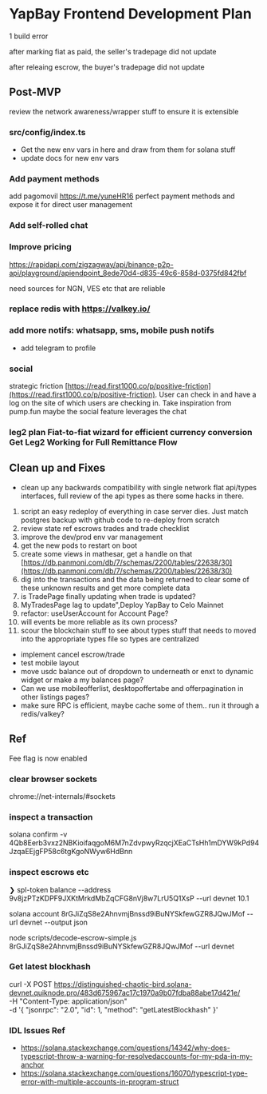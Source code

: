 # YapBay Frontend Development Plan

1 build error

after marking fiat as paid, the seller's tradepage did not update

after releaing escrow, the buyer's tradepage did not update

## Post-MVP

review the network awareness/wrapper stuff to ensure it is extensible

### src/config/index.ts

- Get the new env vars in here and draw from them for solana stuff
- update docs for new env vars

### Add payment methods

add pagomovil https://t.me/yuneHR16 perfect payment methods and expose it for direct user management

### Add self-rolled chat

### Improve pricing

https://rapidapi.com/zigzagway/api/binance-p2p-api/playground/apiendpoint_8ede70d4-d835-49c6-858d-0375fd842fbf

need sources for NGN, VES etc that are reliable

### replace redis with https://valkey.io/

### add more notifs: whatsapp, sms, mobile push notifs

- add telegram to profile

### social

strategic friction [https://read.first1000.co/p/positive-friction](https://read.first1000.co/p/positive-friction). User can check in and have a log on the site of which users are checking in. Take inspiration from pump.fun maybe the social feature leverages the chat

### leg2 plan Fiat-to-fiat wizard for efficient currency conversion Get Leg2 Working for Full Remittance Flow

## Clean up and Fixes

- clean up any backwards compatibility with single network flat api/types interfaces, full review of the api types as there some hacks in there.

1. script an easy redeploy of everything in case server dies. Just match postgres backup with github code to re-deploy from scratch
2. review state ref escrows trades and trade checklist
3. improve the dev/prod env var management
4. get the new pods to restart on boot
5. create some views in mathesar, get a handle on that [https://db.panmoni.com/db/7/schemas/2200/tables/22638/30](https://db.panmoni.com/db/7/schemas/2200/tables/22638/30)
6. dig into the transactions and the data being returned to clear some of these unknown results and get more complete data
7. is TradePage finally updating when trade is updated?
8. MyTradesPage lag to update",Deploy YapBay to Celo Mainnet
9. refactor: useUserAccount for Account Page?
10. will events be more reliable as its own process?
11. scour the blockchain stuff to see about types stuff that needs to moved into the appropriate types file so types are centralized

- implement cancel escrow/trade
- test mobile layout
- move usdc balance out of dropdown to underneath or enxt to dynamic widget or make a my balances page?
- Can we use mobileofferlist, desktopoffertabe and offerpagination in other listings pages?
- make sure RPC is efficient, maybe cache some of them.. run it through a redis/valkey?

## Ref

Fee flag is now enabled

### clear browser sockets

chrome://net-internals/#sockets

### inspect a transaction

solana confirm -v 4Qb8Eerb3vxz2NBKioifaqgoM6M7nZdvpwyRzqcjXEaCTsHh1mDYW9kPd94JzqaEEjgFP58c6tgKgoNWyw6HdBnn

### inspect escrows etc

❯ spl-token balance --address 9v8jzPTzKDPF9JXKtMrkdMbZqCFG8nVj8w7LrU5Q1XsP --url devnet
10.1

solana account 8rGJiZqS8e2AhnvmjBnssd9iBuNYSkfewGZR8JQwJMof --url devnet --output json

node scripts/decode-escrow-simple.js 8rGJiZqS8e2AhnvmjBnssd9iBuNYSkfewGZR8JQwJMof --url devnet

### Get latest blockhash

curl -X POST https://distinguished-chaotic-bird.solana-devnet.quiknode.pro/483d675967ac17c1970a9b07fdba88abe17d421e/ \
 -H "Content-Type: application/json" \
 -d '{
"jsonrpc": "2.0",
"id": 1,
"method": "getLatestBlockhash"
}'

### IDL Issues Ref

- https://solana.stackexchange.com/questions/14342/why-does-typescript-throw-a-warning-for-resolvedaccounts-for-my-pda-in-my-anchor
- https://solana.stackexchange.com/questions/16070/typescript-type-error-with-multiple-accounts-in-program-struct
